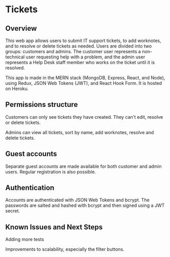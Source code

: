 # Tickets

## Overview

This web app allows users to submit IT support tickets, to add worknotes, and to resolve or delete tickets as needed. Users are divided into two groups: customers and admins. The customer user represents a non-technical user requesting help with a problem, and the admin user represents a Help Desk staff member who works on the ticket until it is resolved.

This app is made in the MERN stack (MongoDB, Express, React, and Node), using Redux, JSON Web Tokens (JWT), and React Hook Form. It is hosted on Heroku.

## Permissions structure

Customers can only see tickets they have created. They can't edit, resolve or delete tickets.

Admins can view all tickets, sort by name, add worknotes, resolve and delete tickets.

## Guest accounts

Separate guest accounts are made available for both customer and admin users. Regular registration is also possible.

## Authentication

Accounts are authenticated with JSON Web Tokens and bcrypt. The passwords are salted and hashed with bcrypt and then signed using a JWT secret.

## Known Issues and Next Steps

Adding more tests

Improvements to scalability, especially the filter buttons.
